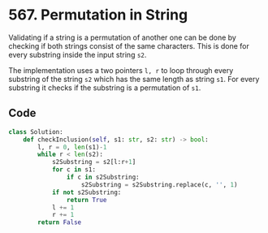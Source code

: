 # 567. Permutation in String
Validating if a string is a permutation of another one can be done by checking if both strings consist of the same characters. This is done for every substring inside the input string `s2`.

The implementation uses a two pointers `l, r` to loop through every substring of the string `s2` which has the same length as string `s1`. For every substring it checks if the substring is a permutation of `s1`.


## Code
```python
class Solution:
    def checkInclusion(self, s1: str, s2: str) -> bool:
        l, r = 0, len(s1)-1
        while r < len(s2):
            s2Substring = s2[l:r+1]
            for c in s1:
                if c in s2Substring:
                    s2Substring = s2Substring.replace(c, '', 1)
            if not s2Substring:
                return True
            l += 1
            r += 1
        return False
```
